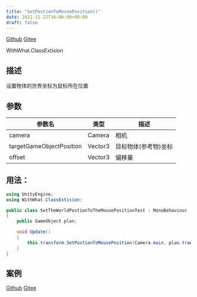 ```yaml
---
title: "SetPostionToMousePosition()"
date: 2021-11-22T16:06:00+08:00
draft: false
---
```


[Github](https://github.com/AlanWeekend/WithWhatForUnity/blob/upm/Runtime/ClassExtision/TransformExtision.cs#L43)
[Gitee](https://gitee.com/week233/with_what_for_unity/blob/upm/Runtime/ClassExtision/TransformExtision.cs#L43)

WithWhat.ClassExtision
## 描述
设置物体的世界坐标为鼠标所在位置
## 参数
| 参数名 | 类型 | 描述 |
| - | - | - |
| camera | Camera | 相机 |
| targetGameObjectPosition | Vector3 | 目标物体(参考物)坐标 |
| offset | Vector3 | 偏移量 |
## 用法：
```C#
using UnityEngine;
using WithWhat.ClassExtision;

public class SetTheWorldPostionToTheMousePositionTest : MonoBehaviour
{
    public GameObject plan;

    void Update()
    {
        this.transform.SetPostionToMousePosition(Camera.main, plan.transform.position, Vector3.zero);
    }
}
```
## 案例
[Github](https://github.com/AlanWeekend/WithWhatForUnity/tree/master/Assets/Example/ClassExtision/TransformExtision/SetTheWorldPostionToTheMousePosition)
[Gitee](https://gitee.com/week233/with_what_for_unity/tree/master/Assets/Example/ClassExtision/TransformExtision/SetTheWorldPostionToTheMousePosition)